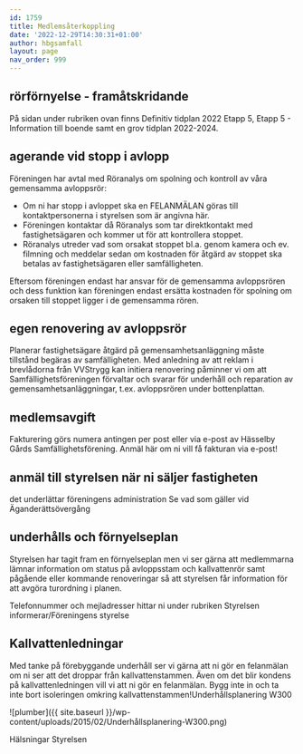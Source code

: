 ```yaml
---
id: 1759
title: Medlemsåterkoppling
date: '2022-12-29T14:30:31+01:00'
author: hbgsamfall
layout: page
nav_order: 999
---
```


## rörförnyelse - framåtskridande  
På sidan under rubriken ovan finns Definitiv tidplan 2022 Etapp 5, Etapp 5 - Information till boende samt en grov tidplan 2022-2024.

## agerande vid stopp i avlopp
Föreningen har avtal med Röranalys om spolning och kontroll av våra gemensamma avloppsrör:
- Om ni har stopp i avloppet ska en FELANMÄLAN göras till kontaktpersonerna i styrelsen som är angivna här.
- Föreningen kontaktar då Röranalys som tar direktkontakt med fastighetsägaren och kommer ut för att kontrollera stoppet.
- Röranalys utreder vad som orsakat stoppet bl.a. genom kamera och ev. filmning och meddelar sedan om kostnaden för åtgärd av stoppet ska betalas av fastighetsägaren eller samfälligheten.

Eftersom föreningen endast har ansvar för de gemensamma avloppsrören och dess funktion kan föreningen endast ersätta kostnaden för spolning om orsaken till stoppet ligger i de gemensamma rören.

## egen renovering av avloppsrör
Planerar fastighetsägare åtgärd på gemensamhetsanläggning måste tillstånd begäras av samfälligheten.
Med anledning av att reklam i brevlådorna från VVStrygg kan initiera renovering påminner vi om att Samfällighetsföreningen förvaltar och svarar för underhåll och reparation av gemensamhetsanläggningar, t.ex. avloppsrören under bottenplattan. 

## medlemsavgift
Fakturering görs numera antingen per post eller via e-post av Hässelby Gårds Samfällighetsförening.
Anmäl här om ni vill få fakturan via e-post!

## anmäl till styrelsen när ni säljer fastigheten
det underlättar föreningens administration
Se vad som gäller vid   Äganderättsövergång

## underhålls och förnyelseplan
Styrelsen har tagit fram en förnyelseplan men vi ser gärna att medlemmarna lämnar information om status på avloppsstam och kallvattenrör samt pågående eller kommande renoveringar så att styrelsen får information för att avgöra turordning i planen.

Telefonnummer och mejladresser hittar ni under rubriken Styrelsen informerar/Föreningens styrelse

## Kallvattenledningar
Med tanke på förebyggande underhåll ser vi gärna att ni gör en felanmälan om ni ser att det droppar från kallvattenstammen. Även om det blir kondens på kallvattenledningen vill vi att ni gör en felanmälan. Bygg inte in och ta inte bort isoleringen omkring kallvattenstammen!Underhållsplanering W300

![plumber]({{ site.baseurl }}/wp-content/uploads/2015/02/Underhållsplanering-W300.png)

Hälsningar
Styrelsen


